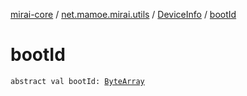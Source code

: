 [mirai-core](../../index.md) / [net.mamoe.mirai.utils](../index.md) / [DeviceInfo](index.md) / [bootId](./boot-id.md)

# bootId

`abstract val bootId: `[`ByteArray`](https://kotlinlang.org/api/latest/jvm/stdlib/kotlin/-byte-array/index.html)